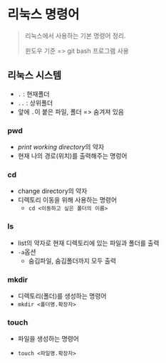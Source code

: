 # 리눅스 명령어

> 리눅스에서 사용하는 기본 명령어 정리. 
>
> 윈도우 기준 => git bash 프로그램 사용



## 리눅스 시스템

- `.` : 현재폴더
- `..` : 상위폴더
- 앞에 `.`이 붙은 파일, 폴더 => 숨겨져 있음



### pwd

- *print working directory*의 약자
- 현재 나의 경로(위치)를 출력해주는 명렁어



### cd

- change directory의 약자
- 디렉토리 이동을 위해 사용하는 명령어
  - `cd <이동하고 싶은 폴더의 이름>`



### ls

- list의 약자로 현재 디렉토리에 있는 파일과 폴더를 출력
- `-a`옵션
  - 숨김파일, 숨김폴더까지 모두 출력



### mkdir

- 디렉토리(폴더)를 생성하는 명령어
- `mkdir <폴더명.확장자>`



### touch

- 파일을 생성하는 명령어

- `touch <파일명.확장자>`

  
